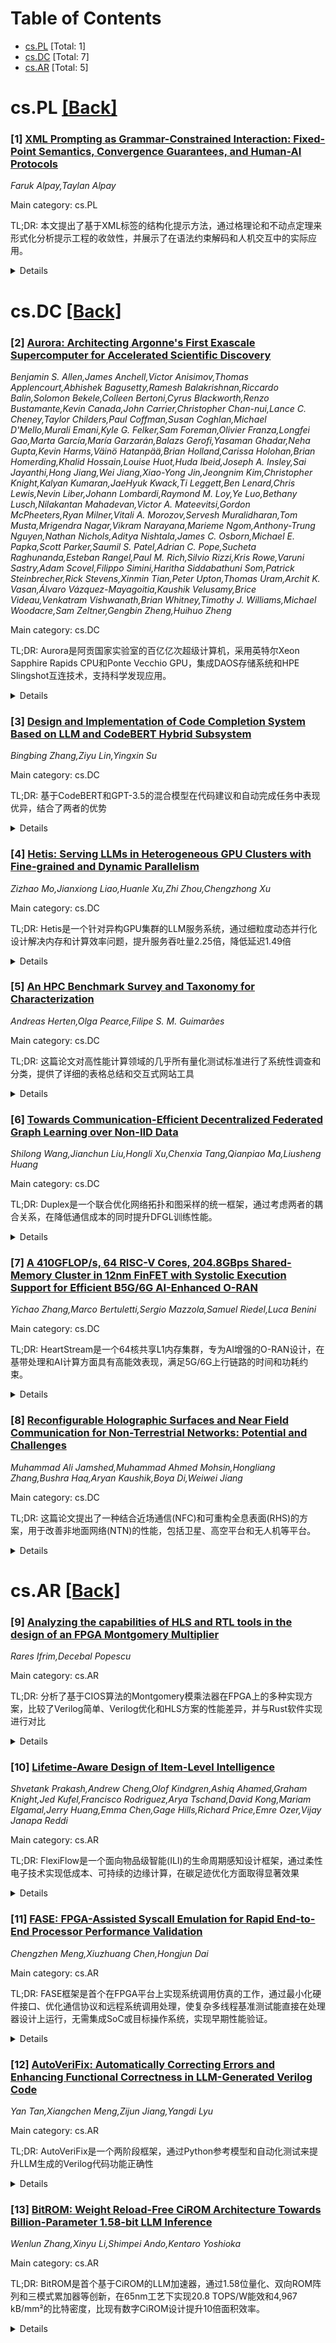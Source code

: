 <div id=toc></div>

# Table of Contents

- [cs.PL](#cs.PL) [Total: 1]
- [cs.DC](#cs.DC) [Total: 7]
- [cs.AR](#cs.AR) [Total: 5]


<div id='cs.PL'></div>

# cs.PL [[Back]](#toc)

### [1] [XML Prompting as Grammar-Constrained Interaction: Fixed-Point Semantics, Convergence Guarantees, and Human-AI Protocols](https://arxiv.org/abs/2509.08182)
*Faruk Alpay,Taylan Alpay*

Main category: cs.PL

TL;DR: 本文提出了基于XML标签的结构化提示方法，通过格理论和不动点定理来形式化分析提示工程的收敛性，并展示了在语法约束解码和人机交互中的实际应用。


<details>
  <summary>Details</summary>
Motivation: 为了解决大语言模型输出格式不可控的问题，需要开发一种能够确保输出符合预定模式（schema）的结构化提示方法，同时提供理论保证和实际部署方案。

Method: 采用逻辑优先的方法，将XML提示形式化为完全格结构，应用Knaster-Tarski不动点定理和Banach压缩映射原理来证明提示操作的收敛性，并结合上下文无关文法和约束解码技术。

Result: 建立了XML提示的完整理论框架，证明了单调提示操作存在最小不动点，在任务感知度量下具有迭代收敛性，并通过CFG保证了输出的良好格式和任务性能。

Conclusion: 该研究为结构化提示提供了坚实的数学基础，统一了语法约束解码、固定点语义和人机交互循环，为实际系统部署提供了可验证的理论保证和实践模式。

Abstract: Structured prompting with XML tags has emerged as an effective way to steer
large language models (LLMs) toward parseable, schema-adherent outputs in
real-world systems. We develop a logic-first treatment of XML prompting that
unifies (i) grammar-constrained decoding, (ii) fixed-point semantics over
lattices of hierarchical prompts, and (iii) convergent human-AI interaction
loops. We formalize a complete lattice of XML trees under a refinement order
and prove that monotone prompt-to-prompt operators admit least fixed points
(Knaster-Tarski) that characterize steady-state protocols; under a task-aware
contraction metric on trees, we further prove Banach-style convergence of
iterative guidance. We instantiate these results with context-free grammars
(CFGs) for XML schemas and show how constrained decoding guarantees
well-formedness while preserving task performance. A set of multi-layer
human-AI interaction recipes demonstrates practical deployment patterns,
including multi-pass "plan $\to$ verify $\to$ revise" routines and agentic tool
use. We provide mathematically complete proofs and tie our framework to recent
advances in grammar-aligned decoding, chain-of-verification, and programmatic
prompting.

</details>


<div id='cs.DC'></div>

# cs.DC [[Back]](#toc)

### [2] [Aurora: Architecting Argonne's First Exascale Supercomputer for Accelerated Scientific Discovery](https://arxiv.org/abs/2509.08207)
*Benjamin S. Allen,James Anchell,Victor Anisimov,Thomas Applencourt,Abhishek Bagusetty,Ramesh Balakrishnan,Riccardo Balin,Solomon Bekele,Colleen Bertoni,Cyrus Blackworth,Renzo Bustamante,Kevin Canada,John Carrier,Christopher Chan-nui,Lance C. Cheney,Taylor Childers,Paul Coffman,Susan Coghlan,Michael D'Mello,Murali Emani,Kyle G. Felker,Sam Foreman,Olivier Franza,Longfei Gao,Marta García,María Garzarán,Balazs Gerofi,Yasaman Ghadar,Neha Gupta,Kevin Harms,Väinö Hatanpää,Brian Holland,Carissa Holohan,Brian Homerding,Khalid Hossain,Louise Huot,Huda Ibeid,Joseph A. Insley,Sai Jayanthi,Hong Jiang,Wei Jiang,Xiao-Yong Jin,Jeongnim Kim,Christopher Knight,Kalyan Kumaran,JaeHyuk Kwack,Ti Leggett,Ben Lenard,Chris Lewis,Nevin Liber,Johann Lombardi,Raymond M. Loy,Ye Luo,Bethany Lusch,Nilakantan Mahadevan,Victor A. Mateevitsi,Gordon McPheeters,Ryan Milner,Vitali A. Morozov,Servesh Muralidharan,Tom Musta,Mrigendra Nagar,Vikram Narayana,Marieme Ngom,Anthony-Trung Nguyen,Nathan Nichols,Aditya Nishtala,James C. Osborn,Michael E. Papka,Scott Parker,Saumil S. Patel,Adrian C. Pope,Sucheta Raghunanda,Esteban Rangel,Paul M. Rich,Silvio Rizzi,Kris Rowe,Varuni Sastry,Adam Scovel,Filippo Simini,Haritha Siddabathuni Som,Patrick Steinbrecher,Rick Stevens,Xinmin Tian,Peter Upton,Thomas Uram,Archit K. Vasan,Álvaro Vázquez-Mayagoitia,Kaushik Velusamy,Brice Videau,Venkatram Vishwanath,Brian Whitney,Timothy J. Williams,Michael Woodacre,Sam Zeltner,Gengbin Zheng,Huihuo Zheng*

Main category: cs.DC

TL;DR: Aurora是阿贡国家实验室的百亿亿次超级计算机，采用英特尔Xeon Sapphire Rapids CPU和Ponte Vecchio GPU，集成DAOS存储系统和HPE Slingshot互连技术，支持科学发现应用。


<details>
  <summary>Details</summary>
Motivation: 为加速科学发现而设计，通过创新的架构技术实现百亿亿次计算能力，满足现代科学计算对高性能计算资源的需求。

Method: 采用英特尔Xeon Sapphire Rapids CPU（支持HBM高带宽内存）和Ponte Vecchio GPU的组合架构，集成分布式异步对象存储(DAOS)系统，使用HPE Slingshot互连技术，并基于Intel oneAPI编程环境。

Result: 论文深入探讨了Aurora的节点架构、互连技术、软件生态系统和存储系统，提供了标准基准测试性能数据，并通过早期科学计划和百亿亿次计算项目展示了应用准备情况。

Conclusion: Aurora代表了超级计算技术的重大进步，其创新的硬件架构和软件生态系统为科学发现提供了强大的计算平台，证明了百亿亿次计算系统的可行性和应用价值。

Abstract: Aurora is Argonne National Laboratory's pioneering Exascale supercomputer,
designed to accelerate scientific discovery with cutting-edge architectural
innovations. Key new technologies include the Intel(TM) Xeon(TM) Data Center
GPU Max Series (code-named Sapphire Rapids) with support for High Bandwidth
Memory (HBM), alongside the Intel(TM) Data Center GPU Max Series (code-named
Ponte Vecchio) on each compute node. Aurora also integrates the Distributed
Asynchronous Object Storage (DAOS), a novel exascale storage solution, and
leverages Intel's oneAPI programming environment. This paper presents an
in-depth exploration of Aurora's node architecture, the HPE Slingshot
interconnect, the supporting software ecosystem, and DAOS. We provide insights
into standard benchmark performance and applications readiness efforts via
Aurora's Early Science Program and the Exascale Computing Project.

</details>


### [3] [Design and Implementation of Code Completion System Based on LLM and CodeBERT Hybrid Subsystem](https://arxiv.org/abs/2509.08215)
*Bingbing Zhang,Ziyu Lin,Yingxin Su*

Main category: cs.DC

TL;DR: 基于CodeBERT和GPT-3.5的混合模型在代码建议和自动完成任务中表现优异，结合了两者的优势


<details>
  <summary>Details</summary>
Motivation: 提高软件开发中的编码效率和准确性，利用CodeBERT在代码摘要和语义理解上的优势，以及GPT-3.5在代码生成方面的强大能力

Method: 实现了一种混合模型，整合CodeBERT的上下文感知能力和GPT-3.5的高级代码生成能力

Result: 在准确性、生成代码质量和性能效率三个主要指标上超过了基准模型，稳健性测试证明了模型的可靠性和稳定性

Conclusion: 混合混合深度学习模型可以充分发挥各自优势，在软件开发行业具有重要意义，为代码建议工具的发展提供了新方向

Abstract: In the rapidly evolving industry of software development, coding efficiency
and accuracy play significant roles in delivering high-quality software.
Various code suggestion and completion tools, such as CodeBERT from Microsoft
and GPT-3.5 from OpenAI, have been developed using deep learning techniques and
integrated into IDEs to assist software engineers' development. Research has
shown that CodeBERT has outstanding performance in code summarization and
capturing code semantics, while GPT-3.5 demonstrated its adept capability at
code generation. This study focuses on implementing a hybrid model that
integrates CodeBERT and GPT-3.5 models to accomplish code suggestion and
autocomplete tasks, leveraging the context-aware effectiveness of CodeBERT and
taking advantage of advanced code generation abilities of GPT-3.5. Evaluated in
three main metrics: accuracy, quality of generated code and performance
efficiency with various software and hardware, the hybrid model outperforms
benchmarks, demonstrating its feasibility and effectiveness. Robustness testing
further confirms the reliability and stability of the hybrid model. This study
not only emphasizes the importance of deep learning in the software development
industry, but also reveals the potential of synthesizing complementary deep
learning models to fully exploit strengths of each model.

</details>


### [4] [Hetis: Serving LLMs in Heterogeneous GPU Clusters with Fine-grained and Dynamic Parallelism](https://arxiv.org/abs/2509.08309)
*Zizhao Mo,Jianxiong Liao,Huanle Xu,Zhi Zhou,Chengzhong Xu*

Main category: cs.DC

TL;DR: Hetis是一个针对异构GPU集群的LLM服务系统，通过细粒度动态并行化设计解决内存和计算效率问题，提升服务吞吐量2.25倍，降低延迟1.49倍


<details>
  <summary>Details</summary>
Motivation: LLM服务需要充分利用异构硬件资源，但现有并行化方法在异构环境中扩展效率低下，存在内存和计算效率问题

Method: 采用细粒度动态并行化设计：选择性并行化计算密集型操作，以头部粒度动态分配Attention计算到低端GPU，并配备在线负载调度策略

Result: 相比现有系统，服务吞吐量提升最高2.25倍，延迟降低1.49倍

Conclusion: Hetis通过精细化的异构资源管理策略，有效解决了LLM在异构GPU集群中的服务效率问题

Abstract: The significant resource demands in LLM serving prompts production clusters
to fully utilize heterogeneous hardware by partitioning LLM models across a mix
of high-end and low-end GPUs. However, existing parallelization approaches
often struggle to scale efficiently in heterogeneous environments due to their
coarse-grained and static parallelization strategies.
  In this paper, we introduce Hetis, a new LLM system tailored for
heterogeneous GPU clusters. Hetis addresses two critical challenges: (1) memory
inefficiency caused by the mismatch between memory capacity and computational
power in heterogeneous devices, and (2) computational inefficiency arising from
performance gaps across different LLM modules. To tackle these issues, Hetis
employs a fine-grained and dynamic parallelism design. Specifically, it
selectively parallelizes compute-intensive operations to reduce latency and
dynamically distributes Attention computations to low-end GPUs at a head
granularity, leveraging the distinct characteristics of each module.
Additionally, Hetis features an online load dispatching policy that
continuously optimizes serving performance by carefully balancing network
latency, computational load, and memory intensity. Evaluation results
demonstrate that Hetis can improve serving throughput by up to $2.25\times$ and
reduce latency by $1.49\times$ compared to existing systems.

</details>


### [5] [An HPC Benchmark Survey and Taxonomy for Characterization](https://arxiv.org/abs/2509.08347)
*Andreas Herten,Olga Pearce,Filipe S. M. Guimarães*

Main category: cs.DC

TL;DR: 这篇论文对高性能计算领域的几乎所有量化测试标准进行了系统性调查和分类，提供了详细的表格总结和交互式网站工具


<details>
  <summary>Details</summary>
Motivation: 高性能计算领域需要准确评估硬件、软件和算法性能的标准化测试工具，但现有测试标准分散且缺乏统一分类体系

Method: 调查现有HPC测试标准，通过表格形式汇总关键信息，并提出了一个测试标准分类法来进行明确的特征化描述

Result: 完整的HPC测试标准调查结果，包括互动式网站工具和详细的分类表格，为系统架构师、研究人员和科学用户提供了综合性的参考资源

Conclusion: 该研究为HPC社区提供了一个统一的测试标准分类框架和完整的调查数据，有助于提高硬件软件评估的准确性和效率，促进HPC领域的发展

Abstract: The field of High-Performance Computing (HPC) is defined by providing
computing devices with highest performance for a variety of demanding
scientific users. The tight co-design relationship between HPC providers and
users propels the field forward, paired with technological improvements,
achieving continuously higher performance and resource utilization. A key
device for system architects, architecture researchers, and scientific users
are benchmarks, allowing for well-defined assessment of hardware, software, and
algorithms. Many benchmarks exist in the community, from individual niche
benchmarks testing specific features, to large-scale benchmark suites for whole
procurements. We survey the available HPC benchmarks, summarizing them in table
form with key details and concise categorization, also through an interactive
website. For categorization, we present a benchmark taxonomy for well-defined
characterization of benchmarks.

</details>


### [6] [Towards Communication-Efficient Decentralized Federated Graph Learning over Non-IID Data](https://arxiv.org/abs/2509.08409)
*Shilong Wang,Jianchun Liu,Hongli Xu,Chenxia Tang,Qianpiao Ma,Liusheng Huang*

Main category: cs.DC

TL;DR: Duplex是一个联合优化网络拓扑和图采样的统一框架，通过考虑两者的耦合关系，在降低通信成本的同时提升DFGL训练性能。


<details>
  <summary>Details</summary>
Motivation: 去中心化联邦图学习(DFGL)虽然避免了参数服务器的瓶颈，但图节点嵌入的跨工作节点通信带来了巨大的通信开销。现有方法单独使用稀疏网络拓扑或图邻居采样，但直接组合会导致训练性能显著下降。

Method: 提出Duplex框架，通过考虑网络拓扑和图采样的耦合关系进行联合优化。引入学习驱动算法自适应确定最优网络拓扑和图采样比例，以应对统计异构性和动态网络环境等挑战。

Result: 实验结果显示，Duplex在达到目标精度时减少完成时间20.1%-48.8%，通信成本降低16.7%-37.6%，在相同资源预算下精度提升3.3%-7.9%。

Conclusion: Duplex通过联合优化网络拓扑和图采样，有效解决了DFGL中的通信效率问题，在减少通信开销的同时提升了训练性能和准确性。

Abstract: Decentralized Federated Graph Learning (DFGL) overcomes potential bottlenecks
of the parameter server in FGL by establishing a peer-to-peer (P2P)
communication network among workers. However, while extensive cross-worker
communication of graph node embeddings is crucial for DFGL training, it
introduces substantial communication costs. Most existing works typically
construct sparse network topologies or utilize graph neighbor sampling methods
to alleviate the communication overhead in DFGL. Intuitively, integrating these
methods may offer promise for doubly improving communication efficiency in
DFGL. However, our preliminary experiments indicate that directly combining
these methods leads to significant training performance degradation if they are
jointly optimized. To address this issue, we propose Duplex, a unified
framework that jointly optimizes network topology and graph sampling by
accounting for their coupled relationship, thereby significantly reducing
communication cost while enhancing training performance in DFGL. To overcome
practical DFGL challenges, eg, statistical heterogeneity and dynamic network
environments, Duplex introduces a learning-driven algorithm to adaptively
determine optimal network topologies and graph sampling ratios for workers.
Experimental results demonstrate that Duplex reduces completion time by
20.1%--48.8% and communication costs by 16.7%--37.6% to achieve target
accuracy, while improving accuracy by 3.3%--7.9% under identical resource
budgets compared to baselines.

</details>


### [7] [A 410GFLOP/s, 64 RISC-V Cores, 204.8GBps Shared-Memory Cluster in 12nm FinFET with Systolic Execution Support for Efficient B5G/6G AI-Enhanced O-RAN](https://arxiv.org/abs/2509.08608)
*Yichao Zhang,Marco Bertuletti,Sergio Mazzola,Samuel Riedel,Luca Benini*

Main category: cs.DC

TL;DR: HeartStream是一个64核共享L1内存集群，专为AI增强的O-RAN设计，在基带处理和AI计算方面具有高能效表现，满足5G/6G上行链路的时间和功耗约束。


<details>
  <summary>Details</summary>
Motivation: 为满足B5G/6G无线通信系统对高效能基带处理和AI增强功能的需求，需要设计专门的硬件架构来提升能效并满足严格的功耗和延迟要求。

Method: 设计64核RV核心集群，采用共享L1内存架构，支持复数指令（16位实部和虚部）、乘积累加、除法和平方根、SIMD指令，以及硬件管理的脉动队列。

Result: 在800MHz@0.8V下提供243GFLOP/s的复数无线工作负载处理能力，AI处理达72GOP/s，软件定义PUSCH效率达49.6GFLOP/s/W，功耗仅0.68W(645MHz@0.65V)。

Conclusion: HeartStream在基带处理关键内核上能效提升达1.89倍，完全兼容基站功率和处理延迟限制，满足4ms端到端B5G/6G上行链路约束，是高效的AI增强O-RAN解决方案。

Abstract: We present HeartStream, a 64-RV-core shared-L1-memory cluster (410 GFLOP/s
peak performance and 204.8 GBps L1 bandwidth) for energy-efficient AI-enhanced
O-RAN. The cores and cluster architecture are customized for baseband
processing, supporting complex (16-bit real&imaginary) instructions:
multiply&accumulate, division&square-root, SIMD instructions, and
hardware-managed systolic queues, improving up to 1.89x the energy efficiency
of key baseband kernels. At 800MHz@0.8V, HeartStream delivers up to 243GFLOP/s
on complex-valued wireless workloads. Furthermore, the cores also support
efficient AI processing on received data at up to 72 GOP/s. HeartStream is
fully compatible with base station power and processing latency limits: it
achieves leading-edge software-defined PUSCH efficiency (49.6GFLOP/s/W) and
consumes just 0.68W (645MHz@0.65V), within the 4 ms end-to-end constraint for
B5G/6G uplink.

</details>


### [8] [Reconfigurable Holographic Surfaces and Near Field Communication for Non-Terrestrial Networks: Potential and Challenges](https://arxiv.org/abs/2509.08770)
*Muhammad Ali Jamshed,Muhammad Ahmed Mohsin,Hongliang Zhang,Bushra Haq,Aryan Kaushik,Boya Di,Weiwei Jiang*

Main category: cs.DC

TL;DR: 这篇论文提出了一种结合近场通信(NFC)和可重构全息表面(RHS)的方案，用于改善非地面网络(NTN)的性能，包括卫星、高空平台和无人机等平台。


<details>
  <summary>Details</summary>
Motivation: 应对超低延迟、流动覆盖和高数据速率的挑战，提升非地面网络的能量效率、谱效率和空间分辨率。

Method: 设计了一种系统架构，将RHS与NTN平台(卫星、HAPS、UAV)集成，实现近场区域的精确放形和智能波前沿控制。

Result: 证明该集成方案能够提高能量效率、谱效率和空间分辨率，并通过公共安全场景的用例分析进一步验证了UAV-RHS融合的优势。

Conclusion: 这种新题集成方案为非地面网络提供了有效的性能提升途径，并持续探索其应用潜力、挑战和未来发展方向。

Abstract: To overcome the challenges of ultra-low latency, ubiquitous coverage, and
soaring data rates, this article presents a combined use of Near Field
Communication (NFC) and Reconfigurable Holographic Surfaces (RHS) for
Non-Terrestrial Networks (NTN). A system architecture has been presented, which
shows that the integration of RHS with NTN platforms such as satellites, High
Altitute Platform Stations (HAPS), and Uncrewed Aerial Vehicles (UAV) can
achieve precise beamforming and intelligent wavefront control in near-field
regions, enhancing Energy Efficiency (EE), spectral utilization, and spatial
resolution. Moreover, key applications, challenges, and future directions have
been identified to fully adopt this integration. In addition, a use case
analysis has been presented to improve the EE of the system in a public safety
use case scenario, further strengthening the UAV-RHS fusion.

</details>


<div id='cs.AR'></div>

# cs.AR [[Back]](#toc)

### [9] [Analyzing the capabilities of HLS and RTL tools in the design of an FPGA Montgomery Multiplier](https://arxiv.org/abs/2509.08067)
*Rares Ifrim,Decebal Popescu*

Main category: cs.AR

TL;DR: 分析了基于CIOS算法的Montgomery模乘法器在FPGA上的多种实现方案，比较了Verilog简单、Verilog优化和HLS方案的性能差异，并与Rust软件实现进行对比


<details>
  <summary>Details</summary>
Motivation: 为BLS12-381椭圆曲线密码操作提供高频率、高吞吐量的硬件基础，实现每秒数百万次操作的目标

Method: 采用Coarsely Integrated Operand Scanning(CIOS)方法，在AMD-Xilinx工具和Alveo FPGA板卡上实现三类设计：Verilog简单方案、手动优化DSP的Verilog方案、高级综合(HLS)方案，并与Rust软件实现进行对比

Result: 分析了不同设计选择和工具配置对频率、延迟和资源消耗的影响，优化的DSP使用能够提高性能并减少LUT和FF资源消耗

Conclusion: 通过精心设计的DSP原语使用和流水线优化，FPGA实现能够达到高频率高吞吐量的目标，为椭圆曲线密码操作提供了高效的硬件基础

Abstract: We present the analysis of various FPGA design implementations of a
Montgomery Modular Multiplier, compatible with the BLS12-381 elliptic curve,
using the Coarsely Integrated Operand Scanning approach of working with
complete partial products on different digit sizes. The scope of the
implemented designs is to achieve a high-frequency, high-throughput solution
capable of computing millions of operations per second, which can provide a
strong foundation for different Elliptic Curve Cryptography operations such as
point addition and point multiplication. One important constraint for our
designs was to only use FPGA DSP primitives for the arithmetic operations
between digits employed in the CIOS algorithm as these primitives, when
pipelined properly, can operate at a high frequency while also relaxing the
resource consumption of FPGA LUTs and FFs. The target of the analysis is to see
how different design choices and tool configurations influence the frequency,
latency and resource consumption when working with the latest AMD-Xilinx tools
and Alveo FPGA boards in an RTL-HLS hybrid approach. We compare three
categories of designs: a Verilog naive approach where we rely on the Vivado
synthesizer to automatically choose when and where to use DSPs, a Verilog
optimized approach by manually instantiating the DSP primitives ourselves and a
complete High-Level Synthesis approach. We also compare the FPGA
implementations with an optimized software implementation of the same
Montgomery multiplier written in Rust.

</details>


### [10] [Lifetime-Aware Design of Item-Level Intelligence](https://arxiv.org/abs/2509.08193)
*Shvetank Prakash,Andrew Cheng,Olof Kindgren,Ashiq Ahamed,Graham Knight,Jed Kufel,Francisco Rodriguez,Arya Tschand,David Kong,Mariam Elgamal,Jerry Huang,Emma Chen,Gage Hills,Richard Price,Emre Ozer,Vijay Janapa Reddi*

Main category: cs.AR

TL;DR: FlexiFlow是一个面向物品级智能(ILI)的生命周期感知设计框架，通过柔性电子技术实现低成本、可持续的边缘计算，在碳足迹优化方面取得显著效果


<details>
  <summary>Details</summary>
Motivation: 传统计算架构无法满足万亿级部署的物品级智能应用需求，这些应用存在1000倍的操作寿命差异，需要重新思考架构设计决策

Method: 提出包含FlexiBench工作负载套件、FlexiBits面积优化RISC-V核心(1/4/8位数据路径)和碳感知模型的整体框架，使用柔性电子PDK进行流片验证

Result: 实现了2.65-3.50倍的能效提升，生命周期感知微架构设计减少碳足迹1.62倍，算法决策减少碳足迹14.5倍，达到30.9kHz操作频率

Conclusion: FlexiFlow为极端边缘计算提供了新的设计方法论，需要重新评估传统设计方法以适应新的约束条件

Abstract: We present FlexiFlow, a lifetime-aware design framework for item-level
intelligence (ILI) where computation is integrated directly into disposable
products like food packaging and medical patches. Our framework leverages
natively flexible electronics which offer significantly lower costs than
silicon but are limited to kHz speeds and several thousands of gates. Our
insight is that unlike traditional computing with more uniform deployment
patterns, ILI applications exhibit 1000X variation in operational lifetime,
fundamentally changing optimal architectural design decisions when considering
trillion-item deployment scales. To enable holistic design and optimization, we
model the trade-offs between embodied carbon footprint and operational carbon
footprint based on application-specific lifetimes. The framework includes: (1)
FlexiBench, a workload suite targeting sustainability applications from
spoilage detection to health monitoring; (2) FlexiBits, area-optimized RISC-V
cores with 1/4/8-bit datapaths achieving 2.65X to 3.50X better energy
efficiency per workload execution; and (3) a carbon-aware model that selects
optimal architectures based on deployment characteristics. We show that
lifetime-aware microarchitectural design can reduce carbon footprint by 1.62X,
while algorithmic decisions can reduce carbon footprint by 14.5X. We validate
our approach through the first tape-out using a PDK for flexible electronics
with fully open-source tools, achieving 30.9kHz operation. FlexiFlow enables
exploration of computing at the Extreme Edge where conventional design
methodologies must be reevaluated to account for new constraints and
considerations.

</details>


### [11] [FASE: FPGA-Assisted Syscall Emulation for Rapid End-to-End Processor Performance Validation](https://arxiv.org/abs/2509.08405)
*Chengzhen Meng,Xiuzhuang Chen,Hongjun Dai*

Main category: cs.AR

TL;DR: FASE框架是首个在FPGA平台上实现系统调用仿真的工作，通过最小化硬件接口、优化通信协议和远程系统调用处理，使复杂多线程基准测试能直接在处理器设计上运行，无需集成SoC或目标操作系统，实现早期性能验证。


<details>
  <summary>Details</summary>
Motivation: 传统工作流程将验证过程推迟到RTL设计和SoC集成完成后，显著延长了开发和迭代周期。AI工作负载和领域特定架构的快速发展导致处理器微架构日益多样化，需要快速准确的性能验证方法。

Method: 提出FASE框架（FPGA辅助系统调用仿真），包含三个关键创新：1）仅暴露最小CPU接口；2）提出主机-目标协议（HTP）最小化跨设备数据流量；3）提出主机端运行时远程处理Linux风格系统调用。

Result: 在Xilinx FPGA上进行实验，单线程CoreMark性能误差小于1%，相比Proxy Kernel效率提升2000倍以上。复杂OpenMP基准测试显示，大多数单线程工作负载验证准确率超过96%，多线程工作负载超过91.5%。

Conclusion: FASE框架显著降低了开发复杂性和反馈时间，所有组件均已开源发布，为早期阶段性能验证提供了高效准确的解决方案。

Abstract: The rapid advancement of AI workloads and domain-specific architectures has
led to increasingly diverse processor microarchitectures, whose design
exploration requires fast and accurate performance validation. However,
traditional workflows defer validation process until RTL design and SoC
integration are complete, significantly prolonging development and iteration
cycle.
  In this work, we present FASE framework, FPGA-Assisted Syscall Emulation, the
first work for adapt syscall emulation on FPGA platforms, enabling complex
multi-thread benchmarks to directly run on the processor design without
integrating SoC or target OS for early-stage performance validation. FASE
introduces three key innovations to address three critical challenges for
adapting FPGA-based syscall emulation: (1) only a minimal CPU interface is
exposed, with other hardware components untouched, addressing the lack of a
unified hardware interface in FPGA systems; (2) a Host-Target Protocol (HTP) is
proposed to minimize cross-device data traffic, mitigating the low-bandwidth
and high-latency communication between FPGA and host; and (3) a host-side
runtime is proposed to remotely handle Linux-style system calls, addressing the
challenge of cross-device syscall delegation.
  Experiments ware conducted on Xilinx FPGA with open-sourced RISC-V SMP
processor Rocket. With single-thread CoreMark, FASE introduces less than 1%
performance error and achieves over 2000x higher efficiency compared to Proxy
Kernel due to FPGA acceleration. With complex OpenMP benchmarks, FASE
demonstrates over 96% performance validation accuracy for most single-thread
workloads and over 91.5% for most multi-thread workloads compared to full SoC
validation, significantly reducing development complexity and time-to-feedback.
All components of FASE framework are released as open-source.

</details>


### [12] [AutoVeriFix: Automatically Correcting Errors and Enhancing Functional Correctness in LLM-Generated Verilog Code](https://arxiv.org/abs/2509.08416)
*Yan Tan,Xiangchen Meng,Zijun Jiang,Yangdi Lyu*

Main category: cs.AR

TL;DR: AutoVeriFix是一个两阶段框架，通过Python参考模型和自动化测试来提升LLM生成的Verilog代码功能正确性


<details>
  <summary>Details</summary>
Motivation: 解决LLM在硬件描述语言(如Verilog)代码生成中因训练数据稀缺导致的功能错误问题

Method: 两阶段框架：第一阶段用LLM生成Python参考模型定义电路行为，第二阶段基于Python模型创建自动化测试来指导Verilog RTL实现，通过仿真差异迭代修正错误

Result: 实验结果表明该方法在提升生成Verilog代码功能正确性方面显著优于现有最先进方法

Conclusion: AutoVeriFix通过Python辅助的两阶段方法有效解决了LLM生成Verilog代码的功能正确性问题，提高了代码的准确性和可靠性

Abstract: Large language models (LLMs) have demonstrated impressive capabilities in
generating software code for high-level programming languages such as Python
and C++. However, their application to hardware description languages, such as
Verilog, is challenging due to the scarcity of high-quality training data.
Current approaches to Verilog code generation using LLMs often focus on
syntactic correctness, resulting in code with functional errors. To address
these challenges, we present AutoVeriFix, a novel Python-assisted two-stage
framework designed to enhance the functional correctness of LLM-generated
Verilog code. In the first stage, LLMs are employed to generate high-level
Python reference models that define the intended circuit behavior. In the
second stage, these Python models facilitate the creation of automated tests
that guide the generation of Verilog RTL implementations. Simulation
discrepancies between the reference model and the Verilog code are iteratively
used to identify and correct errors, thereby improving the functional accuracy
and reliability of the LLM-generated Verilog code. Experimental results
demonstrate that our approach significantly outperforms existing
state-of-the-art methods in improving the functional correctness of generated
Verilog code.

</details>


### [13] [BitROM: Weight Reload-Free CiROM Architecture Towards Billion-Parameter 1.58-bit LLM Inference](https://arxiv.org/abs/2509.08542)
*Wenlun Zhang,Xinyu Li,Shimpei Ando,Kentaro Yoshioka*

Main category: cs.AR

TL;DR: BitROM是首个基于CiROM的LLM加速器，通过1.58位量化、双向ROM阵列和三模式累加器等创新，在65nm工艺下实现20.8 TOPS/W能效和4,967 kB/mm²的比特密度，比现有数字CiROM设计提升10倍面积效率。


<details>
  <summary>Details</summary>
Motivation: 传统CiROM加速器由于LLM参数量巨大而难以扩展，如LLaMA-7B在先进CMOS节点下需要超过1,000 cm²的硅面积，限制了在边缘设备上的实际部署。

Method: 1) 新颖的双向ROM阵列，每个晶体管存储两个三元权重；2) 针对三元权重计算优化的三模式本地累加器；3) 集成解码-刷新eDRAM支持片上KV缓存管理；4) 集成LoRA适配器支持跨下游任务的高效迁移学习。

Result: 在65nm CMOS工艺下实现20.8 TOPS/W的能效和4,967 kB/mm²的比特密度，面积效率比现有数字CiROM设计提升10倍，DR eDRAM减少43.6%的外部DRAM访问。

Conclusion: BitROM通过协同设计和多项创新，成功克服了CiROM加速器在LLM上的可扩展性限制，为边缘应用中的高效LLM推理提供了实用解决方案。

Abstract: Compute-in-Read-Only-Memory (CiROM) accelerators offer outstanding energy
efficiency for CNNs by eliminating runtime weight updates. However, their
scalability to Large Language Models (LLMs) is fundamentally constrained by
their vast parameter sizes. Notably, LLaMA-7B - the smallest model in LLaMA
series - demands more than 1,000 cm2 of silicon area even in advanced CMOS
nodes. This paper presents BitROM, the first CiROM-based accelerator that
overcomes this limitation through co-design with BitNet's 1.58-bit quantization
model, enabling practical and efficient LLM inference at the edge. BitROM
introduces three key innovations: 1) a novel Bidirectional ROM Array that
stores two ternary weights per transistor; 2) a Tri-Mode Local Accumulator
optimized for ternary-weight computations; and 3) an integrated Decode-Refresh
(DR) eDRAM that supports on-die KV-cache management, significantly reducing
external memory access during decoding. In addition, BitROM integrates
LoRA-based adapters to enable efficient transfer learning across various
downstream tasks. Evaluated in 65nm CMOS, BitROM achieves 20.8 TOPS/W and a bit
density of 4,967 kB/mm2 - offering a 10x improvement in area efficiency over
prior digital CiROM designs. Moreover, the DR eDRAM contributes to a 43.6%
reduction in external DRAM access, further enhancing deployment efficiency for
LLMs in edge applications.

</details>
